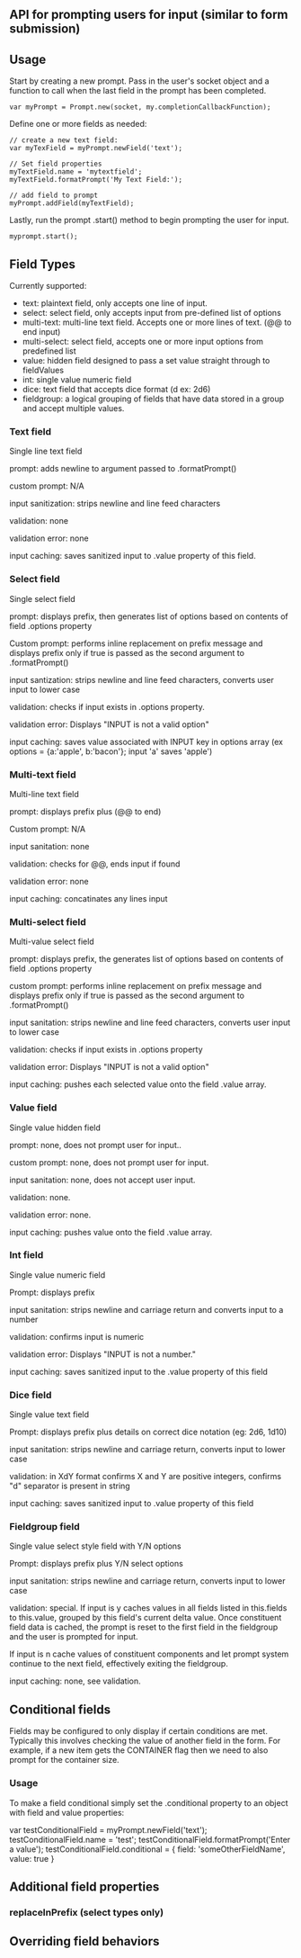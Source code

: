 ## API for prompting users for input (similar to form submission)


## Usage

  Start by creating a new prompt. Pass in the user's socket object and a function to call when the last field in the prompt has been completed.

    var myPrompt = Prompt.new(socket, my.completionCallbackFunction);


  Define one or more fields as needed:

    // create a new text field:
    var myTexField = myPrompt.newField('text');

    // Set field properties
    myTextField.name = 'mytextfield';
    myTextField.formatPrompt('My Text Field:');

    // add field to prompt
    myPrompt.addField(myTextField);

  Lastly, run the prompt .start() method to begin prompting the user for input.

    myprompt.start();


## Field Types

Currently supported:

  - text: plaintext field, only accepts one line of input.
  - select: select field, only accepts input from pre-defined list of options
  - multi-text: multi-line text field. Accepts one or more lines of text. (@@ to end input)
  - multi-select: select field, accepts one or more input options from predefined list
  - value: hidden field designed to pass a set value straight through to fieldValues
  - int: single value numeric field
  - dice: text field that accepts dice format (<number of>d<dice size> ex: 2d6)
  - fieldgroup: a logical grouping of fields that have data stored in a group and accept multiple values.

### Text field
Single line text field

prompt: adds newline to argument passed to .formatPrompt()

custom prompt: N/A

input sanitization: strips newline and line feed characters

validation: none

validation error: none

input caching: saves sanitized input to .value property of this field.

### Select field
Single select field

prompt: displays prefix, then generates list of options based on contents of field .options property

Custom prompt: performs inline replacement on prefix message and displays prefix only if true is passed as the second argument to .formatPrompt()

input santization: strips newline and line feed characters, converts user input to lower case

validation: checks if input exists in .options property.

validation error: Displays "INPUT is not a valid option"

input caching: saves value associated with INPUT key in options array (ex options = {a:'apple', b:'bacon'}; input 'a' saves 'apple')


### Multi-text field
Multi-line text field

prompt: displays prefix plus (@@ to end)

Custom prompt: N/A

input sanitation: none

validation: checks for @@, ends input if found

validation error: none

input caching: concatinates any lines input


### Multi-select field
Multi-value select field

prompt: displays prefix, the generates list of options based on contents of field .options property

custom prompt: performs inline replacement on prefix message and displays prefix only if true is passed as the second argument to .formatPrompt()

input sanitation: strips newline and line feed characters, converts user input to lower case

validation: checks if input exists in .options property

validation error: Displays "INPUT is not a valid option"

input caching: pushes each selected value onto the field .value array.

### Value field
Single value hidden field

prompt: none, does not prompt user for input..

custom prompt: none, does not prompt user for input.

input sanitation: none, does not accept user input.

validation: none.

validation error: none.

input caching: pushes value onto the field .value array.

### Int field
Single value numeric field

Prompt: displays prefix

input sanitation: strips newline and carriage return and converts input to a number

validation: confirms input is numeric

validation error: Displays "INPUT is not a number."

input caching: saves sanitized input to the .value property of this field

### Dice field
Single value text field

Prompt: displays prefix plus details on correct dice notation (eg: 2d6, 1d10)

input sanitation: strips newline and carriage return, converts input to lower case

validation: in XdY format confirms X and Y are positive integers, confirms "d" separator is present in string

input caching: saves sanitized input to .value property of this field

### Fieldgroup field
Single value select style field with Y/N options

Prompt: displays prefix plus Y/N select options

input sanitation: strips newline and carriage return, converts input to lower case

validation: special. If input is y caches values in all fields listed in this.fields to this.value, grouped by this field's current delta value. Once
  constituent field data is cached, the prompt is reset to the first field in the fieldgroup and the user is prompted for input.

  If input is n cache values of constituent components and let prompt system continue to the next field, effectively exiting the fieldgroup.

input caching: none, see validation.

## Conditional fields

Fields may be configured to only display if certain conditions are met. Typically this involves checking the value
of another field in the form. For example, if a new item gets the CONTAINER flag then we need to also prompt for the
container size.

### Usage

To make a field conditional simply set the .conditional property to an object with field and value properties:

var testConditionalField = myPrompt.newField('text');
testConditionalField.name = 'test';
testConditionalField.formatPrompt('Enter a value');
testConditionalField.conditional = {
  field: 'someOtherFieldName',
  value: true
}

## Additional field properties

### replaceInPrefix (select types only)




## Overriding field behaviors



